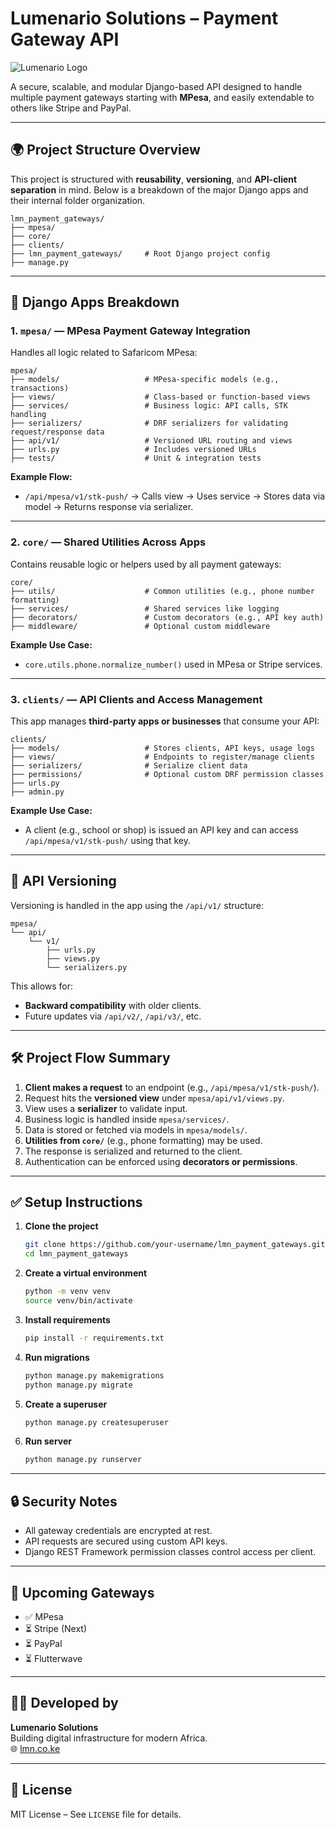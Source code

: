 # Lumenario Solutions – Payment Gateway API

![Lumenario Logo](https://lmn.co.ke/black.png)

A secure, scalable, and modular Django-based API designed to handle multiple payment gateways starting with **MPesa**, and easily extendable to others like Stripe and PayPal.

---

## 🌍 Project Structure Overview

This project is structured with **reusability**, **versioning**, and **API-client separation** in mind. Below is a breakdown of the major Django apps and their internal folder organization.

```
lmn_payment_gateways/
├── mpesa/
├── core/
├── clients/
├── lmn_payment_gateways/     # Root Django project config
├── manage.py
```

---

## 🧩 Django Apps Breakdown

### 1. `mpesa/` — MPesa Payment Gateway Integration

Handles all logic related to Safaricom MPesa:

```
mpesa/
├── models/                   # MPesa-specific models (e.g., transactions)
├── views/                    # Class-based or function-based views
├── services/                 # Business logic: API calls, STK handling
├── serializers/              # DRF serializers for validating request/response data
├── api/v1/                   # Versioned URL routing and views
├── urls.py                   # Includes versioned URLs
├── tests/                    # Unit & integration tests
```

**Example Flow:**

- `/api/mpesa/v1/stk-push/` → Calls view → Uses service → Stores data via model → Returns response via serializer.

---

### 2. `core/` — Shared Utilities Across Apps

Contains reusable logic or helpers used by all payment gateways:

```
core/
├── utils/                    # Common utilities (e.g., phone number formatting)
├── services/                 # Shared services like logging
├── decorators/               # Custom decorators (e.g., API key auth)
├── middleware/               # Optional custom middleware
```

**Example Use Case:**

- `core.utils.phone.normalize_number()` used in MPesa or Stripe services.

---

### 3. `clients/` — API Clients and Access Management

This app manages **third-party apps or businesses** that consume your API:

```
clients/
├── models/                   # Stores clients, API keys, usage logs
├── views/                    # Endpoints to register/manage clients
├── serializers/              # Serialize client data
├── permissions/              # Optional custom DRF permission classes
├── urls.py
├── admin.py
```

**Example Use Case:**

- A client (e.g., school or shop) is issued an API key and can access `/api/mpesa/v1/stk-push/` using that key.

---

## 🚦 API Versioning

Versioning is handled in the app using the `/api/v1/` structure:

```
mpesa/
└── api/
    └── v1/
        ├── urls.py
        ├── views.py
        └── serializers.py
```

This allows for:

- **Backward compatibility** with older clients.
- Future updates via `/api/v2/`, `/api/v3/`, etc.

---

## 🛠 Project Flow Summary

1. **Client makes a request** to an endpoint (e.g., `/api/mpesa/v1/stk-push/`).
2. Request hits the **versioned view** under `mpesa/api/v1/views.py`.
3. View uses a **serializer** to validate input.
4. Business logic is handled inside `mpesa/services/`.
5. Data is stored or fetched via models in `mpesa/models/`.
6. **Utilities from `core/`** (e.g., phone formatting) may be used.
7. The response is serialized and returned to the client.
8. Authentication can be enforced using **decorators or permissions**.

---

## ✅ Setup Instructions

1. **Clone the project**

   ```bash
   git clone https://github.com/your-username/lmn_payment_gateways.git
   cd lmn_payment_gateways
   ```

2. **Create a virtual environment**

   ```bash
   python -m venv venv
   source venv/bin/activate
   ```

3. **Install requirements**

   ```bash
   pip install -r requirements.txt
   ```

4. **Run migrations**

   ```bash
   python manage.py makemigrations
   python manage.py migrate
   ```

5. **Create a superuser**

   ```bash
   python manage.py createsuperuser
   ```

6. **Run server**
   ```bash
   python manage.py runserver
   ```

---

## 🔒 Security Notes

- All gateway credentials are encrypted at rest.
- API requests are secured using custom API keys.
- Django REST Framework permission classes control access per client.

---

## 📡 Upcoming Gateways

- ✅ MPesa
- ⏳ Stripe (Next)
- ⏳ PayPal
- ⏳ Flutterwave

---

## 👨‍💻 Developed by

**Lumenario Solutions**  
Building digital infrastructure for modern Africa.  
🌐 [lmn.co.ke](https://lmn.co.ke)

---

## 📄 License

MIT License – See `LICENSE` file for details.

